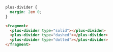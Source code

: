 ```css [style]
plus-divider {
  margin: 2em 0;
}
```

```html [template]
<fragment>
  <plus-divider type="solid"></plus-divider>
  <plus-divider type="dashed"></plus-divider>
  <plus-divider type="dotted"></plus-divider>
</fragment>
```
